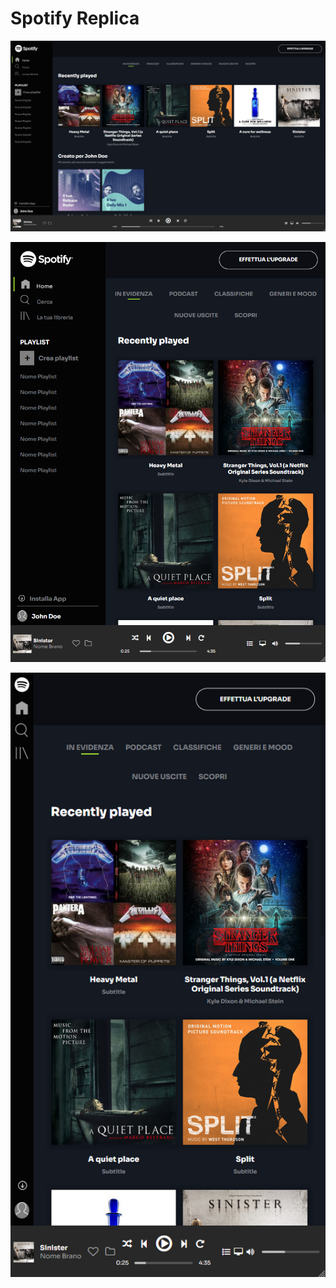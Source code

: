 <h1> Spotify Replica </h1>

<img src="screens/spotify-lg.PNG">

<p align="center">
<img src="screens/spotify-md.PNG" text-align="center"> 
</p>

<p align="center">
<img src="screens/spotify-xs.PNG">
</p>